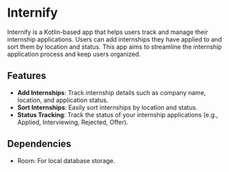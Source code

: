 # Internify

Internify is a Kotlin-based app that helps users track and manage their internship applications. Users can add internships they have applied to and sort them by location and status. This app aims to streamline the internship application process and keep users organized.

## Features

- **Add Internships**: Track internship details such as company name, location, and application status.
- **Sort Internships**: Easily sort internships by location and status.
- **Status Tracking**: Track the status of your internship applications (e.g., Applied, Interviewing, Rejected, Offer).

## Dependencies

- Room: For local database storage.
